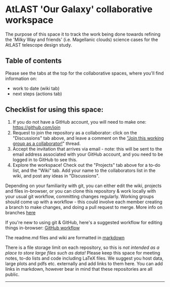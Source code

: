 # AtLAST 'Our Galaxy' collaborative workspace

The purpose of this space it to track the work being done towards refining the 'Milky Way and friends' (i.e. Magellanic clouds) science cases for the AtLAST telescope design study.

## Table of contents

Please see the tabs at the top for the collaborative spaces, where you'll find information on:
* work to date (wiki tab)
* next steps (actions tab)

## Checklist for using this space:
1) If you do not have a GitHub account, you will need to make one: https://github.com/join
2) Request to join the repository as a collaborator: click on the "Discussions" tab above, and leave a comment on the ["Join this working group as a collaborator!](https://github.com/jtr6/collaborative_working/discussions/1)" thread.
3) Accept the invitation that arrives via email - note: this will be sent to the email address associated with your GitHub account, and you need to be logged in to GitHub to see this.
4) Explore the workspace! Check out the "Projects" tab above for a to-do list, and the "Wiki" tab. Add your name to the collaborators list in the wiki, and post any ideas in "Discussions".

Depending on your familiarity with git, you can either edit the wiki, projects and files in-browser, or you can clone this repository & work locally with your usual git workflow, committing changes regularly. Working groups should come up with a workflow - this could involve each member creating a branch to make changes, and doing a pull request to merge. More info on branches [here](https://docs.github.com/en/github/collaborating-with-pull-requests/proposing-changes-to-your-work-with-pull-requests/about-branches)

If you're new to using git & GitHub, here's a suggested workflow for editing things in-browser: [GitHub workflow](https://github.blog/2013-07-11-github-flow-in-the-browser/)

The readme.md files and wiki are formatted in [markdown](https://www.markdownguide.org/basic-syntax/)

There is a file storage limit on each repository, so this is *not intended as a place to store large files such as data!* Please keep this space for meeting notes, to-do lists and code including LaTeX files. We suggest you host data, large plots and pdfs etc. externally and add links to them here. You can add links in markdown, however bear in mind that these repositories are all public.

------------------------------

